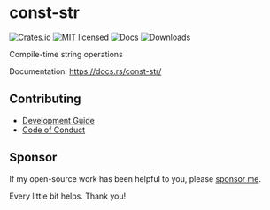 # const-str

[![Crates.io][crates-badge]][crates-url]
[![MIT licensed][mit-badge]][mit-url]
[![Docs][docs-badge]][docs-url]
[![Downloads]][downloads]

[crates-badge]: https://img.shields.io/crates/v/const-str.svg
[crates-url]: https://crates.io/crates/const-str
[mit-badge]: https://img.shields.io/badge/license-MIT-blue.svg
[mit-url]: ./LICENSE
[docs-badge]: https://docs.rs/const-str/badge.svg
[docs-url]: https://docs.rs/const-str/
[downloads]: https://img.shields.io/crates/d/const-str

Compile-time string operations

Documentation: <https://docs.rs/const-str/>

## Contributing

+ [Development Guide](./CONTRIBUTING.md)
+ [Code of Conduct](./CODE_OF_CONDUCT.md)

## Sponsor

If my open-source work has been helpful to you, please [sponsor me](https://github.com/Nugine#sponsor).

Every little bit helps. Thank you!
